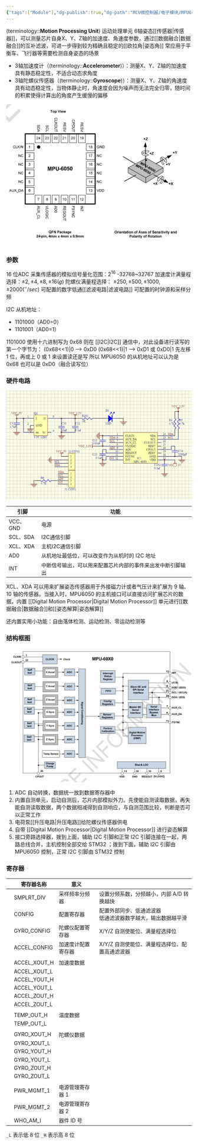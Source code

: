 ```yaml
---
{"tags":["Module"],"dg-publish":true,"dg-path":"MCU微控制器/电子模块/MPU6050.md","permalink":"/MCU微控制器/电子模块/MPU6050/","dgPassFrontmatter":true,"noteIcon":"","created":"2025-08-02T10:36:28.422+08:00","updated":"2025-08-03T10:59:25.691+08:00"}
---
```


(terminology::**Motion Processing Unit**)  运动处理单元 
6轴姿态[[传感器\|传感器]]，可以测量芯片自身X、Y、Z轴的加速度、角速度参数，通过[[数据融合\|数据融合]]的互补滤波，可进一步得到较为精确且稳定的[[欧拉角\|姿态角]]
常应用于平衡车、飞行器等需要检测自身姿态的场景
- 3轴加速度计（(terminology::**Accelerometer**)）：测量X、Y、Z轴的加速度
	具有静态稳定性，不适合动态求角度
- 3轴陀螺仪传感器（(terminology::**Gyroscope**)）：测量X、Y、Z轴的角速度
	具有动态稳定性，当物体静止时，角速度会因为噪声而无法完全归零，随时间的积累使得计算出的角度产生缓慢的偏移

![Functional files/Photo Resources/Pasted image 20240815235024.png](../img/user/Functional%20files/Photo%20Resources/Pasted%20image%2020240815235024.png)

### 参数
16 位ADC 采集传感器的模拟信号量化范围：$2^{16}$    -32768~32767
加速度计满量程选择：$\pm 2,\pm 4,\pm 8,\pm 16(g)$
陀螺仪满量程选择： $\pm 250,\pm 500,\pm 1000,\pm 2000 (^{\circ}/sec)$
可配置的数字低通[[滤波电路\|滤波电路]]
可配置的时钟源和采样分频

I2C 从机地址：
- 1101000（AD0=0）
- 1101001（AD0=1）

1101000 使用十六进制写为 0x68 
则在 [[I2C\|I2C]] 通信中，对此设备进行读写的第一个字节为：
(0x68<<1)|0  --> 0xD0
(0x68<<1)|1  --> 0xD1  或 0xD0|1
先左移 1 位，再或上 0 或 1 来设置读还是写
所以 MPU6050 的从机地址可以认为是 0x68 也可以是 0xD0（融合读写位）
### 硬件电路
![Functional files/Photo Resources/Pasted image 20240815212325.png](../img/user/Functional%20files/Photo%20Resources/Pasted%20image%2020240815212325.png)



| 引脚      | 功能                            |
| ------- | ----------------------------- |
| VCC、GND | 电源                            |
| SCL、SDA | I2C通信引脚                       |
| XCL、XDA | 主机I2C通信引脚                     |
| AD0     | 从机地址最低位，可以改变作为从机时的 I2C 地址     |
| INT     | 中断信号输出，可以用来配置芯片内部的事件来出发中断引脚输出 |

XCL、XDA 可以用来扩展姿态传感器用于外接磁力计或者气压计来扩展为 9 轴、10 轴的传感器。当接入时，MPU6050 的主机接口可以直接访问扩展芯片的数据，内置 [[Digital Motion Processor\|Digital Motion Processor]] 单元进行[[数据融合\|数据融合]]和[[姿态解算\|姿态解算]]

还内置实用小功能：自由落体检测、运动检测、零运动检测等
### 结构框图

![Functional files/Photo Resources/Pasted image 20240815215127.png](../img/user/Functional%20files/Photo%20Resources/Pasted%20image%2020240815215127.png)


1. ADC 自动转换，数据统一放到数据寄存器中
2. 内置自测单元，启动自测后，芯片内部模拟外力。先使能自测读取数据，再失能自测读取数据，两个数据相减得到自测响应，与自测范围比较，判断是否可以正常工作
3. 电荷泵[[升压电路\|升压电路]]给陀螺仪传感器供电
4. 自带 [[Digital Motion Processor\|Digital Motion Processor]] 进行姿态解算
5. 接口旁路选择器，拨到上面，辅助 I2C 引脚和正常 I2C 引脚连接在一起，两路总线合并，主机控制全部交给 STM32 ；拨到下面，辅助 I2C 引脚由 MPU6050 控制，正常 I2C 引脚由 STM32 控制

### 寄存器


|     | 寄存器名称        | 意义        |                                       |
| --- | ------------ | --------- | ------------------------------------- |
|     | SMPLRT_DIV   | 采样频率分频器   | 设置分频系数，分频越小，内部 A/D 转换越快               |
|     | CONFIG       | 配置寄存器     | 配置外部同步、低通滤波器<br>低通滤波器数字越大，输出数据越平滑<br> |
|     | GYRO_CONFIG  | 陀螺仪配置寄存器  | X/Y/Z 自测使能位、满量程选择位                    |
|     | ACCEL_CONFIG | 加速度计配置寄存器 | X/Y/Z 自测使能位、满量程选择位、配置高通滤波器            |
|     |              |           |                                       |
|     | ACCEL_XOUT_H | 加速度数据     |                                       |
|     | ACCEL_XOUT_L |           |                                       |
|     | ACCEL_YOUT_H |           |                                       |
|     | ACCEL_YOUT_L |           |                                       |
|     | ACCEL_ZOUT_H |           |                                       |
|     | ACCEL_ZOUT_L |           |                                       |
|     |              |           |                                       |
|     | TEMP_OUT_H   | 温度数据      |                                       |
|     | TEMP_OUT_L   |           |                                       |
|     |              |           |                                       |
|     | GYRO_XOUT_H  | 陀螺仪数据     |                                       |
|     | GYRO_XOUT_L  |           |                                       |
|     | GYRO_YOUT_H  |           |                                       |
|     | GYRO_YOUT_L  |           |                                       |
|     | GYRO_ZOUT_H  |           |                                       |
|     | GYRO_ZOUT_L  |           |                                       |
|     |              |           |                                       |
|     | PWR_MGMT_1   | 电源管理寄存器 1 |                                       |
|     | PWR_MGMT_2   | 电源管理寄存器 2 |                                       |
|     | WHO_AM_I     | 器件 ID 号   |                                       |

`_L` 表示低 8 位
`_H` 表示高 8 位


